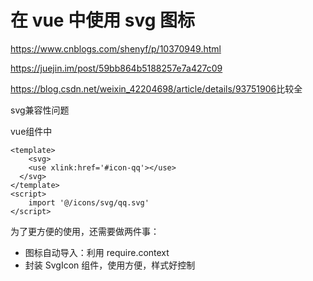 # 在 vue 中使用 svg 图标

<https://www.cnblogs.com/shenyf/p/10370949.html>

<https://juejin.im/post/59bb864b5188257e7a427c09>

<https://blog.csdn.net/weixin_42204698/article/details/93751906>比较全

svg兼容性问题

vue组件中

```vue
<template>
	<svg>
  	<use xlink:href='#icon-qq'></use>
  </svg>
</template>
<script>
	import '@/icons/svg/qq.svg'
</script>
```

为了更方便的使用，还需要做两件事：

- 图标自动导入：利用 require.context
- 封装 SvgIcon 组件，使用方便，样式好控制

